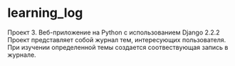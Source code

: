 # learning_log

Проект 3. Веб-приложение на Python с использованием Django 2.2.2 
Проект представляет собой журнал тем, интересующих пользователя. 
При изучении определенной темы создается соотвествующая запись в журнале.
